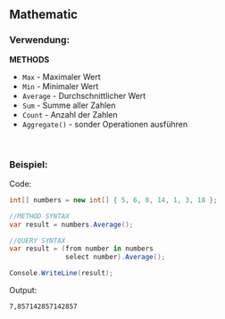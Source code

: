 ## Mathematic

### Verwendung:

**METHODS**
- `Max` - Maximaler Wert
- `Min` - Minimaler Wert
- `Average` - Durchschnittlicher Wert
- `Sum` - Summe aller Zahlen
- `Count` - Anzahl der Zahlen
- `Aggregate()` - sonder Operationen ausführen

&nbsp;

### Beispiel:

Code:
```cs
int[] numbers = new int[] { 5, 6, 8, 14, 1, 3, 18 };

//METHOD SYNTAX
var result = numbers.Average();

//QUERY SYNTAX
var result = (from number in numbers 
              select number).Average();

Console.WriteLine(result);
```

Output:
```
7,857142857142857
```